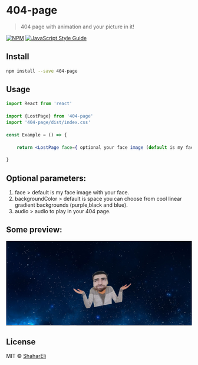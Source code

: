 # 404-page

> 404 page with animation and your picture in it!

[![NPM](https://img.shields.io/npm/v/404-page.svg)](https://www.npmjs.com/package/404-page) [![JavaScript Style Guide](https://img.shields.io/badge/code_style-standard-brightgreen.svg)](https://standardjs.com)

## Install

```bash
npm install --save 404-page
```

## Usage

```jsx
import React from 'react'

import {LostPage} from '404-page'
import '404-page/dist/index.css'

const Example = () => {
  
    return <LostPage face={ optional your face image (default is my face) } backgroundColor={ optional (default is space)} audio={ optional your audio} />
  
}
```
## Optional parameters:
1. face > default is my face image with your face. 
2. backgroundColor > default is space  you can choose from cool linear gradient backgrounds (purple,black and blue). 
3. audio > audio to play in your 404 page. 

## Some preview:
![alt text](preview.png)

## License

MIT © [ShaharEli](https://github.com/ShaharEli)
